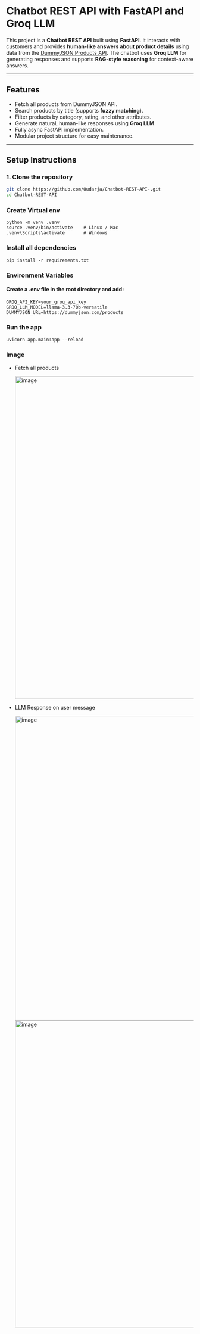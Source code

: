 # Chatbot REST API with FastAPI and Groq LLM

This project is a **Chatbot REST API** built using **FastAPI**. It interacts with customers and provides **human-like answers about product details** using data from the [DummyJSON Products API](https://dummyjson.com/products). The chatbot uses **Groq LLM** for generating responses and supports **RAG-style reasoning** for context-aware answers.

---

## Features

- Fetch all products from DummyJSON API.
- Search products by title (supports **fuzzy matching**).
- Filter products by category, rating, and other attributes.
- Generate natural, human-like responses using **Groq LLM**.
- Fully async FastAPI implementation.
- Modular project structure for easy maintenance.

---
## Setup Instructions

### 1. Clone the repository

```bash
git clone https://github.com/Oudarja/Chatbot-REST-API-.git
cd Chatbot-REST-API

```
### Create Virtual env
```
python -m venv .venv
source .venv/bin/activate    # Linux / Mac
.venv\Scripts\activate       # Windows
```

### Install all dependencies
```
pip install -r requirements.txt
```

### Environment Variables
#### Create a .env file in the root directory and add:
```
GROQ_API_KEY=your_groq_api_key
GROQ_LLM_MODEL=llama-3.3-70b-versatile
DUMMYJSON_URL=https://dummyjson.com/products
```
### Run the app
```
uvicorn app.main:app --reload
```
### Image
- Fetch all products
  
  <img width="1240" height="867" alt="image" src="https://github.com/user-attachments/assets/9e4c1c96-8068-4c7c-a713-1548b604056f" />
  
- LLM Response on user message
  
  <img width="1197" height="818" alt="image" src="https://github.com/user-attachments/assets/04bbf924-2c26-40a9-b930-0a8c20e18236" />
  
  <img width="1168" height="825" alt="image" src="https://github.com/user-attachments/assets/b336e3c7-26d9-48eb-b0c1-c7d9fdfece4b" />





